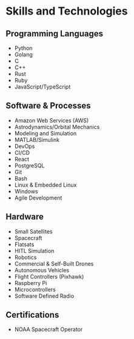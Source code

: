 # Skills and Technologies

## Programming Languages
* Python
* Golang
* C
* C++
* Rust
* Ruby
* JavaScript/TypeScript

## Software & Processes
* Amazon Web Services (AWS)
* Astrodynamics/Orbital Mechanics
* Modeling and Simulation
* MATLAB/Simulink
* DevOps
* CI/CD
* React
* PostgreSQL
* Git
* Bash
* Linux & Embedded Linux
* Windows
* Agile Development

## Hardware
* Small Satellites
* Spacecraft
* Flatsats
* HITL Simulation
* Robotics
* Commercial & Self-Built Drones
* Autonomous Vehicles
* Flight Controllers (Pixhawk)
* Raspberry Pi
* Microcontrollers
* Software Defined Radio

## Certifications
* NOAA Spacecraft Operator
